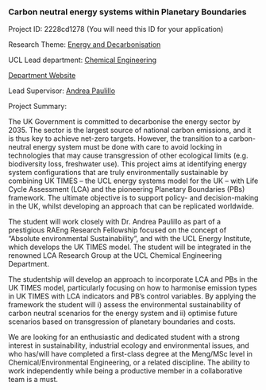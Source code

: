 ### Carbon neutral energy systems within Planetary Boundaries

Project ID: 2228cd1278
(You will need this ID for your application)

Research Theme: [Energy and Decarbonisation](../themes/energy and-decarbonisation.md)

UCL Lead department: [Chemical Engineering](../departments/chemical-engineering.md)

[Department Website](https://www.ucl.ac.uk/chemical-engineering)

Lead Supervisor: [Andrea Paulillo](https://profiles.ucl.ac.uk/50169)

Project Summary:

The UK Government is committed to decarbonise the energy sector by 2035. The sector is the largest source of national carbon emissions, and it is thus key to achieve net-zero targets. However, the transition to a carbon-neutral energy system must be done with care to avoid locking in technologies that may cause transgression of other ecological limits (e.g. biodiversity loss, freshwater use). This project aims at identifying energy system configurations that are truly environmentally sustainable by combining UK TIMES – the UCL energy systems model for the UK – with Life Cycle Assessment (LCA) and the pioneering Planetary Boundaries (PBs) framework. The ultimate objective is to support policy- and decision-making in the UK, whilst developing an approach that can be replicated worldwide.

The student will work closely with Dr. Andrea Paulillo as part of a prestigious RAEng Research Fellowship focused on the concept of “Absolute environmental Sustainability”, and with the UCL Energy Institute, which develops the UK TIMES model. The student will be integrated in the renowned LCA Research Group at the UCL Chemical Engineering Department. 

The studentship will develop an approach to incorporate LCA and PBs in the UK TIMES model, particularly focusing on how to harmonise emission types in UK TIMES with LCA indicators and PB’s control variables. By applying the framework the student will i) assess the environmental sustainability of carbon neutral scenarios for the energy system and ii) optimise future scenarios based on transgression of planetary boundaries and costs.

We are looking for an enthusiastic and dedicated student with a strong interest in sustainability, industrial ecology and environmental issues, and who has/will have completed a first-class degree at the Meng/MSc level in Chemical/Environmental Engineering, or a related discipline. The ability to work independently while being a productive member in a collaborative team is a must.
